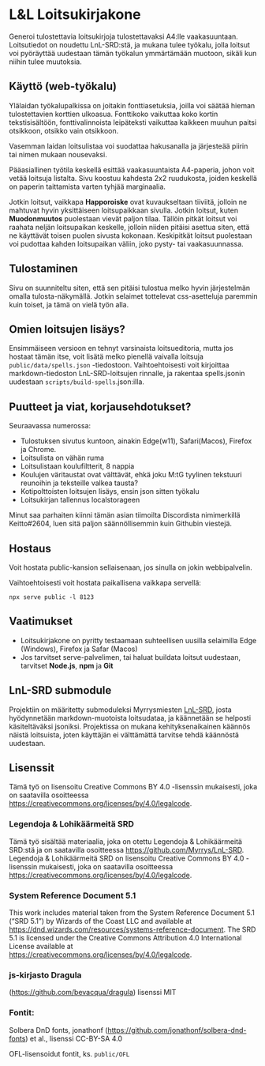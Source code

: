 # L&L Loitsukirjakone

Generoi tulostettavia loitsukirjoja tulostettavaksi A4:lle vaakasuuntaan. Loitsutiedot on noudettu LnL-SRD:stä, ja mukana tulee työkalu, jolla loitsut voi pyöräyttää uudestaan tämän työkalun ymmärtämään muotoon, sikäli kun niihin tulee muutoksia.

## Käyttö (web-työkalu)

Ylälaidan työkalupalkissa on joitakin fonttiasetuksia, joilla voi säätää hieman tulostettavien korttien ulkoasua. Fonttikoko vaikuttaa koko kortin tekstisisältöön, fonttivalinnoista leipäteksti vaikuttaa kaikkeen muuhun paitsi otsikkoon, otsikko vain otsikkoon.

Vasemman laidan loitsulistaa voi suodattaa hakusanalla ja järjesteää piirin tai nimen mukaan nousevaksi.

Pääasiallinen työtila keskellä esittää vaakasuuntaista A4-paperia, johon voit vetää loitsuja listalta. Sivu koostuu kahdesta 2x2 ruudukosta, joiden keskellä on paperin taittamista varten tyhjää marginaalia.

Jotkin loitsut, vaikkapa **Happoroiske** ovat kuvaukseltaan tiiviitä, jolloin ne mahtuvat hyvin yksittäiseen loitsupaikkaan sivulla. Jotkin loitsut, kuten **Muodonmuutos** puolestaan vievät paljon tilaa. Tällöin pitkät loitsut voi raahata neljän loitsupaikan keskelle, jolloin niiden pitäisi asettua siten, että ne käyttävät toisen puolen sivusta kokonaan. Keskipitkät loitsut puolestaan voi pudottaa kahden loitsupaikan väliin, joko pysty- tai vaakasuunnassa.

## Tulostaminen

Sivu on suunniteltu siten, että sen pitäisi tulostua melko hyvin järjestelmän omalla tulosta-näkymällä. Jotkin selaimet tottelevat css-asetteluja paremmin kuin toiset, ja tämä on vielä työn alla.

## Omien loitsujen lisäys?

Ensimmäiseen versioon en tehnyt varsinaista loitsueditoria, mutta jos hostaat tämän itse, voit lisätä melko pienellä vaivalla loitsuja `public/data/spells.json` -tiedostoon. Vaihtoehtoisesti voit kirjoittaa markdown-tiedoston LnL-SRD-loitsujen rinnalle, ja rakentaa spells.jsonin uudestaan `scripts/build-spells`.json:illa.

## Puutteet ja viat, korjausehdotukset?

Seuraavassa numerossa:

* Tulostuksen sivutus kuntoon, ainakin Edge(w11), Safari(Macos), Firefox ja Chrome.
* Loitsulista on vähän ruma
* Loitsulistaan koulufiltterit, 8 nappia
* Koulujen väritaustat ovat välttävät, ehkä joku M:tG tyylinen tekstuuri reunoihin ja teksteille valkea tausta?
* Kotipolttoisten loitsujen lisäys, ensin json sitten työkalu
* Loitsukirjan tallennus localstorageen

Minut saa parhaiten kiinni tämän asian tiimoilta Discordista nimimerkillä Keitto#2604, luen sitä paljon säännöllisemmin kuin Githubin viestejä.

## Hostaus

Voit hostata public-kansion sellaisenaan, jos sinulla on jokin webbipalvelin.

Vaihtoehtoisesti voit hostata paikallisena vaikkapa servellä:

```
npx serve public -l 8123
```

## Vaatimukset

- Loitsukirjakone on pyritty testaamaan suhteellisen uusilla selaimilla Edge (Windows), Firefox ja Safar (Macos)
- Jos tarvitset serve-palvelimen, tai haluat buildata loitsut uudestaan, tarvitset **Node.js**, **npm** ja **Git**  

## LnL-SRD submodule

Projektiin on määritetty submoduleksi Myrrysmiesten [LnL-SRD](https://github.com/Myrrys/LnL-SRD/), josta hyödynnetään markdown-muotoista loitsudataa, ja käännetään se helposti käsiteltäväksi jsoniksi. Projektissa on mukana kehityksenaikainen käännös näistä loitsuista, joten käyttäjän ei välttämättä tarvitse tehdä käännöstä uudestaan.

## Lisenssit

Tämä työ on lisensoitu Creative Commons BY 4.0 -lisenssin mukaisesti, joka on saatavilla osoitteessa https://creativecommons.org/licenses/by/4.0/legalcode.

### Legendoja & Lohikäärmeitä SRD

Tämä työ sisältää materiaalia, joka on otettu Legendoja & Lohikäärmeitä SRD:stä ja on saatavilla osoitteessa https://github.com/Myrrys/LnL-SRD. Legendoja & Lohikäärmeitä SRD on lisensoitu Creative Commons BY 4.0 -lisenssin mukaisesti, joka on saatavilla osoitteessa https://creativecommons.org/licenses/by/4.0/legalcode.

### System Reference Document 5.1

This work includes material taken from the System Reference Document 5.1 (“SRD 5.1”) by Wizards of the Coast LLC and available at https://dnd.wizards.com/resources/systems-reference-document. The SRD 5.1 is licensed under the Creative Commons Attribution 4.0 International License available at https://creativecommons.org/licenses/by/4.0/legalcode.

### js-kirjasto Dragula 

(https://github.com/bevacqua/dragula) lisenssi MIT

### Fontit:

Solbera DnD fonts, jonathonf (https://github.com/jonathonf/solbera-dnd-fonts) et al., lisenssi CC-BY-SA 4.0

OFL-lisensoidut fontit, ks. `public/OFL`
